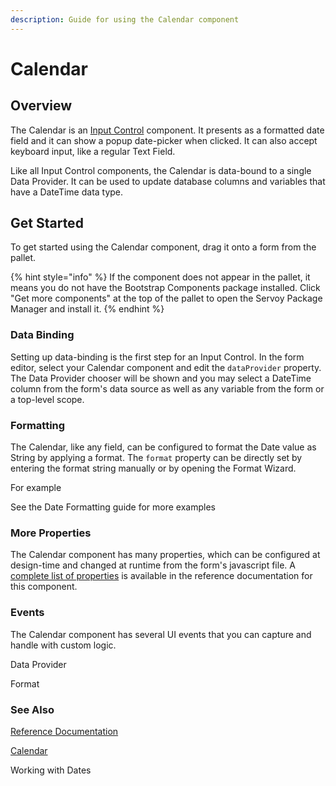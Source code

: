 ```yaml
---
description: Guide for using the Calendar component
---
```


# Calendar

## Overview

The Calendar is an [Input Control](../../../../../reference/readme\_servoyextensions/ui-components/input-controls/) component. It presents as a formatted date field and it can show a popup date-picker when clicked. It can also accept keyboard input, like a regular Text Field.

Like all Input Control components, the Calendar is data-bound to a single Data Provider. It can be used to update database columns and variables that have a DateTime data type.

## Get Started

To get started using the Calendar component, drag it onto a form from the pallet.

{% hint style="info" %}
If the component does not appear in the pallet, it means you do not have the Bootstrap Components package installed. Click "Get more components" at the top of the pallet to open the Servoy Package Manager and install it.
{% endhint %}

### Data Binding

Setting up data-binding is the first step for an Input Control. In the form editor, select your Calendar component and edit the `dataProvider` property. The Data Provider chooser will be shown and you may select a DateTime column from the form's data source as well as any variable from the form or a top-level scope.

### Formatting

The Calendar, like any field, can be configured to format the Date value as String by applying a format. The `format` property can be directly set by entering the format string manually or by opening the Format Wizard.

For example

See the Date Formatting guide for more examples

### More Properties

The Calendar component has many properties, which can be configured at design-time and changed at runtime from the form's javascript file. A [complete list of properties](http://127.0.0.1:5000/s/QDXZ8sPLqo1Z0IswdI3w/reference/readme\_servoyextensions/ui-components/input-controls/calendar#calendar-properties) is available in the reference documentation for this component.

### Events

The Calendar component has several UI events that you can capture and handle with custom logic.

Data Provider

Format

### See Also

[Reference Documentation](broken-reference)

[Calendar](http://127.0.0.1:5000/s/QDXZ8sPLqo1Z0IswdI3w/reference/readme\_servoyextensions/ui-components/input-controls/calendar)

Working with Dates
